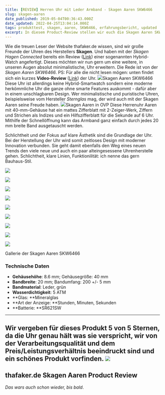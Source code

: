 ```yaml
---
title: [REVIEW] Herren Uhr mit Leder Armband - Skagen Aaren SKW6466
slug: skagen-aaren
date_published: 2019-05-04T00:36:43.000Z
date_updated: 2022-04-25T13:04:14.000Z
tags: produkttest, skagen, aaren, SKW6466, erfahrungsbericht, updated
excerpt: In diesem Product-Review stellen wir euch die Skagen Aaren SKW6466 Uhr aus dem Hause Skagen vor. Es handelt sich hierbei um eine schlichte und elegante Uhr für den täglichen Gebrauch.
---
```


Wie die treuen Leser der Website thafaker.de wissen, sind wir große Freunde der Uhren des Herstellers **Skagen**. Und haben mit der *Skagen Hagen Connected* bereits ein Review ([Link](__GHOST_URL__/review-hybrid-smartwatches-skagen-hagen-connected/)) einer sogenannten Hybrid-Watch angefertigt. Dieses möchten wir nun gern um eine weitere, in unseren Augen absolut minimalistische, Uhr erweitern. Die Rede ist von der *Skagen Aaren SKW6466*. PS: Für alle die nicht lesen mögen: unten findet sich ein kurzes **Video-Review** ([Link](https://www.youtube.com/watch?v=6Z_AUNZBic4)) der Uhr.
![](__GHOST_URL__/content/images/2019/05/IMG_4070-1.JPG)Skagen Aaren SKW6466
Diese Uhr ist allerdings keine Hybrid-Smartwatch sondern eine moderne herkömmliche Uhr die ganze ohne smarte Features auskommt - dafür aber in einem unschlagbaren Design. Wer minimalistische und puristische Uhren, beispielsweise vom Hersteller *Sternglas* mag, der wird auch mit der Skagen Aaren seine Freude haben.
![](__GHOST_URL__/content/images/2019/05/IMG_4061.JPG)Skagen Aaren in OVP
Diese Herrenuhr Aaren mit 40-mm-Gehäuse hat ein mattes Zifferblatt mit 2-Zeiger-Werk, Ziffern und Strichen als Indizes und ein Hilfszifferblatt für die Sekunde auf 6 Uhr. Mithilfe der Schnellöffnung kann das Armband ganz einfach durch jedes 20 mm breite Band ausgetauscht werden.

Schlichtheit und der Fokus auf klare Ästhetik sind die Grundlage der Uhr. Bei der Herstellung der Uhr wird somit zeitloses Design mit moderner Innovation verbunden. Sie geht damit ebenfalls den Weg eines neuen Trends den viele neue und auch ein paar alteingesessene Uhrenherstelle gehen. Schlichtheit, klare Linien, Funktionilität: ich nenne das gern Bauhaus-Stil.

![](__GHOST_URL__/content/images/2019/05/IMG_4059-1.JPG)

![](__GHOST_URL__/content/images/2019/05/IMG_4062-1.JPG)

![](__GHOST_URL__/content/images/2019/05/IMG_4065-1.JPG)

![](__GHOST_URL__/content/images/2019/05/IMG_4066.JPG)

![](__GHOST_URL__/content/images/2019/05/IMG_4067.JPG)

![](__GHOST_URL__/content/images/2019/05/IMG_4069.JPG)

![](__GHOST_URL__/content/images/2019/05/IMG_4071.JPG)

![](__GHOST_URL__/content/images/2019/05/IMG_4073.JPG)

![](__GHOST_URL__/content/images/2019/05/IMG_E4065-1.JPG)

Gallerie der Skagen Aaren SKW6466
### Technische Daten

- **Gehäusehöhe**: 8.6 mm; Gehäusegröße: 40 mm
- **Bandbreite**: 20 mm; Bandumfang: 200 +/- 5 mm
- **Bandmaterial**: Leder, grün
- **Wasserdichtigkeit**: 5 ATM
- **Glas: **Mineralglas
- **Art der Anzeige: **Stunden, Minuten, Sekunden
- **Batterie: **SR621SW

---

Wir vergeben für dieses Produkt 5 von 5 Sternen, da die Uhr genau hält was sie verspricht, wir von der Verarbeitungsqualität und dem Preis/Leistungsverhältnis beeindruckt sind und ein schönes Produkt vorfinden.
![](__GHOST_URL__/content/images/2019/05/Star-5.jpg)
---
thafaker.de Skagen Aaren Product Review
---

*Das wars auch schon wieder, bis bald*.
